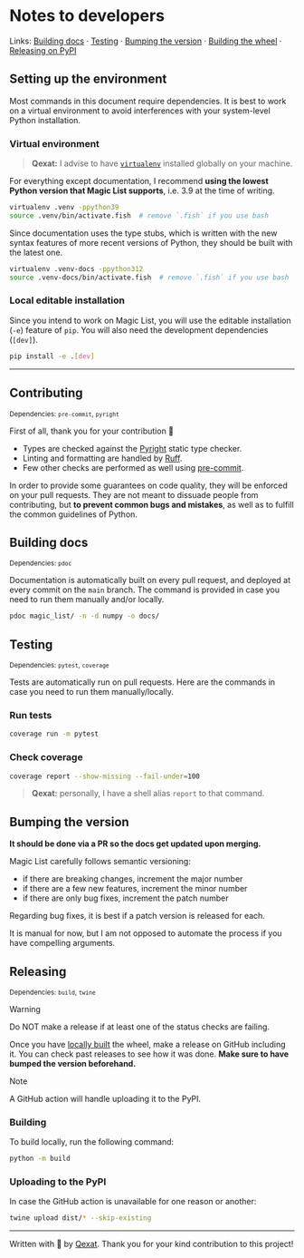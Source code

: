 <!-- markdownlint-disable MD033 -->

# Notes to developers

Links: [Building docs](#building-docs) · [Testing](#testing) · [Bumping the version](#bumping-the-version) · [Building the wheel](#building) · [Releasing on PyPI](#releasing)

## Setting up the environment

Most commands in this document require dependencies. It is best to work on a
virtual environment to avoid interferences with your system-level Python
installation.

### Virtual environment

> **Qexat:** I advise to have [`virtualenv`](https://virtualenv.pypa.io/en/latest/) installed globally on your machine.

For everything except documentation, I recommend **using the lowest Python
version that Magic List supports**, i.e. 3.9 at the time of writing.

```sh
virtualenv .venv -ppython39
source .venv/bin/activate.fish  # remove `.fish` if you use bash
```

Since documentation uses the type stubs, which is written with the new syntax
features of more recent versions of Python, they should be built with the
latest one.

```sh
virtualenv .venv-docs -ppython312
source .venv-docs/bin/activate.fish  # remove `.fish` if you use bash
```

### Local editable installation

Since you intend to work on Magic List, you will use the editable installation
(`-e`) feature of `pip`.
You will also need the development dependencies (`[dev]`).

```sh
pip install -e .[dev]
```

---

## Contributing

<sup>Dependencies: `pre-commit`, `pyright`</sup>

First of all, thank you for your contribution 💞

- Types are checked against the [Pyright](https://github.com/microsoft/pyright) static type checker.
- Linting and formatting are handled by [Ruff](https://github.com/astral-sh/ruff).
- Few other checks are performed as well using [pre-commit](https://pre-commit.com).

In order to provide some guarantees on code quality, they will be enforced on your pull requests.
They are not meant to dissuade people from contributing, but **to prevent common bugs and mistakes**,
as well as to fulfill the common guidelines of Python.

## Building docs

<sup>Dependencies: `pdoc`</sup>

Documentation is automatically built on every pull request, and deployed at
every commit on the `main` branch. The command is provided in case you need to
run them manually and/or locally.

```sh
pdoc magic_list/ -n -d numpy -o docs/
```

## Testing

<sup>Dependencies: `pytest`, `coverage`</sup>

Tests are automatically run on pull requests. Here are the commands in case
you need to run them manually/locally.

### Run tests

```sh
coverage run -m pytest
```

### Check coverage

```sh
coverage report --show-missing --fail-under=100
```

> **Qexat:** personally, I have a shell alias `report` to that command.

## Bumping the version

**It should be done via a PR so the docs get updated upon merging.**

Magic List carefully follows semantic versioning:

- if there are breaking changes, increment the major number
- if there are a few new features, increment the minor number
- if there are only bug fixes, increment the patch number

Regarding bug fixes, it is best if a patch version is released for each.

It is manual for now, but I am not opposed to automate the process if you have
compelling arguments.

## Releasing

<sup>Dependencies: `build`, `twine`</sup>

> [!WARNING]
> Do NOT make a release if at least one of the status checks are failing.

Once you have [locally built](#building) the wheel, make a release on GitHub including it.
You can check past releases to see how it was done. **Make sure to have bumped
the version beforehand.**

> [!NOTE]
> A GitHub action will handle uploading it to the PyPI.

### Building

To build locally, run the following command:

```sh
python -m build
```

### Uploading to the PyPI

In case the GitHub action is unavailable for one reason or another:

```sh
twine upload dist/* --skip-existing
```

---

Written with 🩷 by [Qexat](https://github.com/qexat).
Thank you for your kind contribution to this project!
